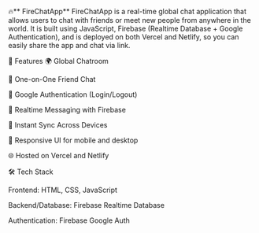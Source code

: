 🔥** FireChatApp**
FireChatApp is a real-time global chat application that allows users to chat with friends or meet new people from anywhere in the world. It is built using JavaScript, Firebase (Realtime Database + Google Authentication), and is deployed on both Vercel and Netlify, so you can easily share the app and chat via link.

🚀 Features
🌍 Global Chatroom

👥 One-on-One Friend Chat

🔐 Google Authentication (Login/Logout)

💬 Realtime Messaging with Firebase

📡 Instant Sync Across Devices

📱 Responsive UI for mobile and desktop

🌐 Hosted on Vercel and Netlify

🛠️ Tech Stack

Frontend: HTML, CSS, JavaScript

Backend/Database: Firebase Realtime Database

Authentication: Firebase Google Auth

